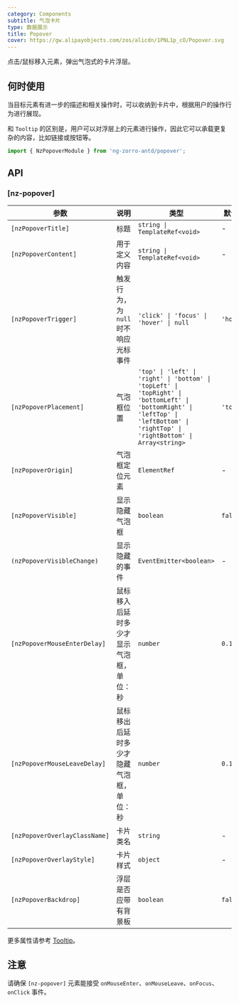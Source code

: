 ```yaml
---
category: Components
subtitle: 气泡卡片
type: 数据展示
title: Popover
cover: https://gw.alipayobjects.com/zos/alicdn/1PNL1p_cO/Popover.svg
---
```


点击/鼠标移入元素，弹出气泡式的卡片浮层。

## 何时使用

当目标元素有进一步的描述和相关操作时，可以收纳到卡片中，根据用户的操作行为进行展现。

和 `Tooltip` 的区别是，用户可以对浮层上的元素进行操作，因此它可以承载更复杂的内容，比如链接或按钮等。

```ts
import { NzPopoverModule } from 'ng-zorro-antd/popover';
```

## API

### [nz-popover]

| 参数 | 说明 | 类型 | 默认值 |
| --- | --- | --- | --- |
| `[nzPopoverTitle]` | 标题 | `string \| TemplateRef<void>` | - |
| `[nzPopoverContent]` | 用于定义内容 | `string \| TemplateRef<void>` | - |
| `[nzPopoverTrigger]` | 触发行为，为 `null` 时不响应光标事件 | `'click' \| 'focus' \| 'hover' \| null` | `'hover'` |
| `[nzPopoverPlacement]` | 气泡框位置 | `'top' \| 'left' \| 'right' \| 'bottom' \| 'topLeft' \| 'topRight' \| 'bottomLeft' \| 'bottomRight' \| 'leftTop' \| 'leftBottom' \| 'rightTop' \| 'rightBottom' \| Array<string>` | `'top'` |
| `[nzPopoverOrigin]` | 气泡框定位元素 | `ElementRef` | - |
| `[nzPopoverVisible]` | 显示隐藏气泡框 | `boolean` | `false` |
| `(nzPopoverVisibleChange)` | 显示隐藏的事件 | `EventEmitter<boolean>` | - |
| `[nzPopoverMouseEnterDelay]` | 鼠标移入后延时多少才显示气泡框，单位：秒 | `number` | `0.15` |
| `[nzPopoverMouseLeaveDelay]` | 鼠标移出后延时多少才隐藏气泡框，单位：秒 | `number` | `0.1` |
| `[nzPopoverOverlayClassName]` | 卡片类名 | `string` | - |
| `[nzPopoverOverlayStyle]` | 卡片样式 | `object` | - |
| `[nzPopoverBackdrop]` | 浮层是否应带有背景板 | `boolean` | `false` |
更多属性请参考 [Tooltip](/components/tooltip/zh#api)。

## 注意

请确保 `[nz-popover]` 元素能接受 `onMouseEnter`、`onMouseLeave`、`onFocus`、`onClick` 事件。
